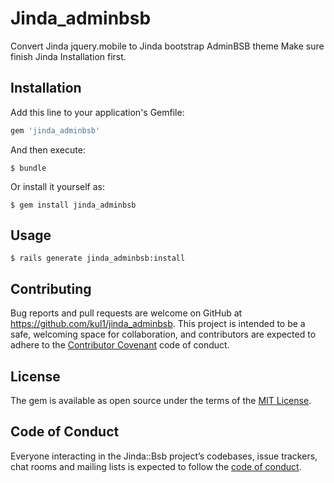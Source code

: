 # Jinda_adminbsb

Convert Jinda jquery.mobile to Jinda bootstrap AdminBSB theme 
Make sure finish Jinda Installation first.

## Installation

Add this line to your application's Gemfile:

```ruby
gem 'jinda_adminbsb'
```

And then execute:

    $ bundle

Or install it yourself as:

    $ gem install jinda_adminbsb

## Usage

    $ rails generate jinda_adminbsb:install

## Contributing

Bug reports and pull requests are welcome on GitHub at https://github.com/kul1/jinda_adminbsb. This project is intended to be a safe, welcoming space for collaboration, and contributors are expected to adhere to the [Contributor Covenant](http://contributor-covenant.org) code of conduct.

## License

The gem is available as open source under the terms of the [MIT License](https://opensource.org/licenses/MIT).

## Code of Conduct

Everyone interacting in the Jinda::Bsb project’s codebases, issue trackers, chat rooms and mailing lists is expected to follow the [code of conduct](https://github.com/kul1/jinda_adminbsb/blob/master/CODE_OF_CONDUCT.md).
